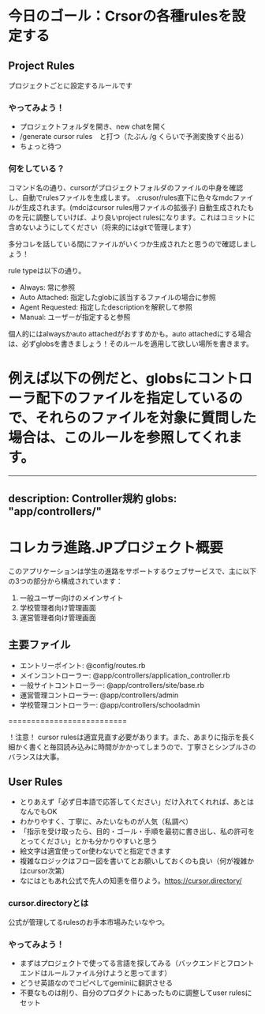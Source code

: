 
# 今日のゴール：Crsorの各種rulesを設定する

## Project Rules
プロジェクトごとに設定するルールです

### やってみよう！
- プロジェクトフォルダを開き、new chatを開く
- /generate cursor rules　と打つ（たぶん /g くらいで予測変換すぐ出る）
- ちょっと待つ

 ### 何をしている？
 コマンド名の通り、cursorがプロジェクトフォルダのファイルの中身を確認し、自動でrulesファイルを生成します。
 .crusor/rules直下に色々なmdcファイルが生成されます。(mdcはcursor rules用ファイルの拡張子)
 自動生成されたものを元に調整していけば、より良いproject rulesになります。これはコミットに含めないようにしてください（将来的にはgitで管理します）

 多分コレを話している間にファイルがいくつか生成されたと思うので確認しましょう！

 rule typeは以下の通り。

 - Always: 常に参照
 - Auto Attached: 指定したglobに該当するファイルの場合に参照
 - Agent Requested: 指定したdescriptionを解釈して参照
 - Manual: ユーザーが指定すると参照

 個人的にはalwaysかauto attachedがおすすめかも。auto attachedにする場合は、必ずglobsを書きましょう！そのルールを適用して欲しい場所を書きます。

 例えば以下の例だと、globsにコントローラ配下のファイルを指定しているので、それらのファイルを対象に質問した場合は、このルールを参照してくれます。
 ==========================
  ---
  description: Controller規約
  globs: "app/controllers/"
  ---
  
  # コレカラ進路.JPプロジェクト概要
  
  このアプリケーションは学生の進路をサポートするウェブサービスで、主に以下の3つの部分から構成されています：
  
  1. 一般ユーザー向けのメインサイト
  2. 学校管理者向け管理画面
  3. 運営管理者向け管理画面
  
  ## 主要ファイル
  
  - エントリーポイント: @config/routes.rb
  - メインコントローラー: @app/controllers/application_controller.rb
  - 一般サイトコントローラー: @app/controllers/site/base.rb
  - 運営管理コントローラー: @app/controllers/admin
  - 学校管理コントローラー: @app/controllers/schooladmin

==========================

！注意！
cursor rulesは適宜見直す必要があります。また、あまりに指示を長く細かく書くと毎回読み込みに時間がかかってしまうので、丁寧さとシンプルさのバランスは大事。

 ## User Rules

 - とりあえず「必ず日本語で応答してください」だけ入れてくれれば、あとはなんでもOK
 - わかりやすく、丁寧に、みたいなものが人気（私調べ）
 - 「指示を受け取ったら、目的・ゴール・手順を最初に書き出し、私の許可をとってください」とかも分かりやすいと思う
 - 絵文字は適宜使ってor使わないでと指定できます
 - 複雑なロジックはフロー図を書いてとお願いしておくのも良い（何が複雑かはcursor次第）
 - なにはともあれ公式で先人の知恵を借りよう。https://cursor.directory/

### cursor.directoryとは
公式が管理してるrulesのお手本市場みたいなやつ。

### やってみよう！
- まずはプロジェクトで使ってる言語を探してみる（バックエンドとフロントエンドはルールファイル分けようと思ってます）
- どうせ英語なのでコピペしてgeminiに翻訳させる
- 不要なものは削り、自分のプロダクトにあったものに調整してuser rulesにセット
 
